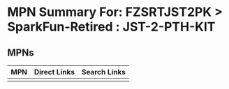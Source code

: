 



# MPN Summary For: FZSRTJST2PK > SparkFun-Retired : JST-2-PTH-KIT

## MPNs
  

|MPN|Direct Links|Search Links|
| :--- | :--- | :--- |
||||

